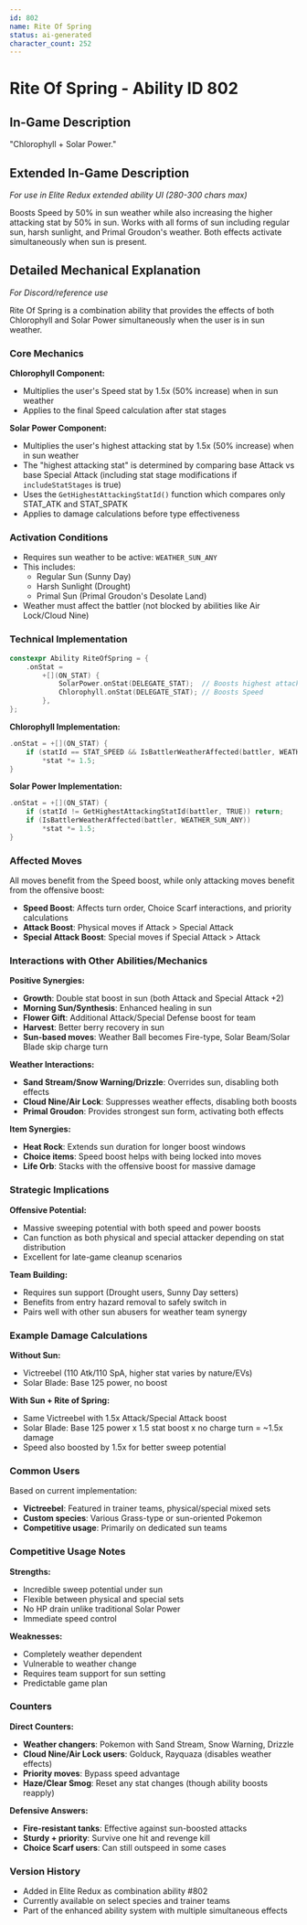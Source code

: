 ```yaml
---
id: 802
name: Rite Of Spring
status: ai-generated
character_count: 252
---
```


# Rite Of Spring - Ability ID 802

## In-Game Description
"Chlorophyll + Solar Power."

## Extended In-Game Description
*For use in Elite Redux extended ability UI (280-300 chars max)*

Boosts Speed by 50% in sun weather while also increasing the higher attacking stat by 50% in sun. Works with all forms of sun including regular sun, harsh sunlight, and Primal Groudon's weather. Both effects activate simultaneously when sun is present.

## Detailed Mechanical Explanation
*For Discord/reference use*

Rite Of Spring is a combination ability that provides the effects of both Chlorophyll and Solar Power simultaneously when the user is in sun weather.

### Core Mechanics

**Chlorophyll Component:**
- Multiplies the user's Speed stat by 1.5x (50% increase) when in sun weather
- Applies to the final Speed calculation after stat stages

**Solar Power Component:**
- Multiplies the user's highest attacking stat by 1.5x (50% increase) when in sun weather
- The "highest attacking stat" is determined by comparing base Attack vs base Special Attack (including stat stage modifications if `includeStatStages` is true)
- Uses the `GetHighestAttackingStatId()` function which compares only STAT_ATK and STAT_SPATK
- Applies to damage calculations before type effectiveness

### Activation Conditions
- Requires sun weather to be active: `WEATHER_SUN_ANY`
- This includes:
  - Regular Sun (Sunny Day)
  - Harsh Sunlight (Drought)
  - Primal Sun (Primal Groudon's Desolate Land)
- Weather must affect the battler (not blocked by abilities like Air Lock/Cloud Nine)

### Technical Implementation

```cpp
constexpr Ability RiteOfSpring = {
    .onStat =
        +[](ON_STAT) {
            SolarPower.onStat(DELEGATE_STAT);  // Boosts highest attacking stat
            Chlorophyll.onStat(DELEGATE_STAT); // Boosts Speed
        },
};
```

**Chlorophyll Implementation:**
```cpp
.onStat = +[](ON_STAT) {
    if (statId == STAT_SPEED && IsBattlerWeatherAffected(battler, WEATHER_SUN_ANY)) 
        *stat *= 1.5;
}
```

**Solar Power Implementation:**
```cpp
.onStat = +[](ON_STAT) {
    if (statId != GetHighestAttackingStatId(battler, TRUE)) return;
    if (IsBattlerWeatherAffected(battler, WEATHER_SUN_ANY)) 
        *stat *= 1.5;
}
```

### Affected Moves
All moves benefit from the Speed boost, while only attacking moves benefit from the offensive boost:
- **Speed Boost**: Affects turn order, Choice Scarf interactions, and priority calculations
- **Attack Boost**: Physical moves if Attack > Special Attack
- **Special Attack Boost**: Special moves if Special Attack > Attack

### Interactions with Other Abilities/Mechanics

**Positive Synergies:**
- **Growth**: Double stat boost in sun (both Attack and Special Attack +2)
- **Morning Sun/Synthesis**: Enhanced healing in sun
- **Flower Gift**: Additional Attack/Special Defense boost for team
- **Harvest**: Better berry recovery in sun
- **Sun-based moves**: Weather Ball becomes Fire-type, Solar Beam/Solar Blade skip charge turn

**Weather Interactions:**
- **Sand Stream/Snow Warning/Drizzle**: Overrides sun, disabling both effects
- **Cloud Nine/Air Lock**: Suppresses weather effects, disabling both boosts
- **Primal Groudon**: Provides strongest sun form, activating both effects

**Item Synergies:**
- **Heat Rock**: Extends sun duration for longer boost windows
- **Choice items**: Speed boost helps with being locked into moves
- **Life Orb**: Stacks with the offensive boost for massive damage

### Strategic Implications

**Offensive Potential:**
- Massive sweeping potential with both speed and power boosts
- Can function as both physical and special attacker depending on stat distribution
- Excellent for late-game cleanup scenarios

**Team Building:**
- Requires sun support (Drought users, Sunny Day setters)
- Benefits from entry hazard removal to safely switch in
- Pairs well with other sun abusers for weather team synergy

### Example Damage Calculations

**Without Sun:**
- Victreebel (110 Atk/110 SpA, higher stat varies by nature/EVs)
- Solar Blade: Base 125 power, no boost

**With Sun + Rite of Spring:**
- Same Victreebel with 1.5x Attack/Special Attack boost
- Solar Blade: Base 125 power x 1.5 stat boost x no charge turn = ~1.5x damage
- Speed also boosted by 1.5x for better sweep potential

### Common Users
Based on current implementation:
- **Victreebel**: Featured in trainer teams, physical/special mixed sets
- **Custom species**: Various Grass-type or sun-oriented Pokemon
- **Competitive usage**: Primarily on dedicated sun teams

### Competitive Usage Notes

**Strengths:**
- Incredible sweep potential under sun
- Flexible between physical and special sets
- No HP drain unlike traditional Solar Power
- Immediate speed control

**Weaknesses:**
- Completely weather dependent
- Vulnerable to weather change
- Requires team support for sun setting
- Predictable game plan

### Counters

**Direct Counters:**
- **Weather changers**: Pokemon with Sand Stream, Snow Warning, Drizzle
- **Cloud Nine/Air Lock users**: Golduck, Rayquaza (disables weather effects)
- **Priority moves**: Bypass speed advantage
- **Haze/Clear Smog**: Reset any stat changes (though ability boosts reapply)

**Defensive Answers:**
- **Fire-resistant tanks**: Effective against sun-boosted attacks
- **Sturdy + priority**: Survive one hit and revenge kill
- **Choice Scarf users**: Can still outspeed in some cases

### Version History
- Added in Elite Redux as combination ability #802
- Currently available on select species and trainer teams
- Part of the enhanced ability system with multiple simultaneous effects